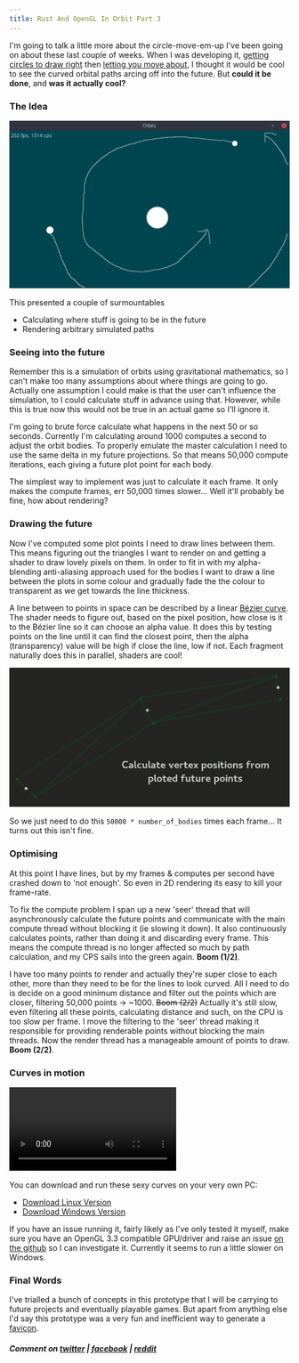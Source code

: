 ```yaml
---
title: Rust And OpenGL In Orbit Part 3
---
```

I'm going to talk a little more about the circle-move-em-up I've been going on about these last couple of weeks. When I was developing it, [getting circles to draw right](/2017/06/09/rust-and-opengl-in-orbit.html) then [letting you move about](/2017/06/16/rust-and-opengl-in-orbit-p2.html), I thought it would be cool to see the curved orbital paths arcing off into the future. But **could it be done**, and **was it actually cool?**

### The Idea
![](/assets/orbit-p3/path-sketch.png "Kinda like this")

This presented a couple of surmountables
* Calculating where stuff is going to be in the future
* Rendering arbitrary simulated paths

### Seeing into the future
Remember this is a simulation of orbits using gravitational mathematics, so I can't make too many assumptions about where things are going to go. Actually one assumption I could make is that the user can't influence the simulation, to I could calculate stuff in advance using that. However, while this is true now this would not be true in an actual game so I'll ignore it.

I'm going to brute force calculate what happens in the next 50 or so seconds. Currently I'm calculating around 1000 computes a second to adjust the orbit bodies. To properly emulate the master calculation I need to use the same delta in my future projections. So that means 50,000 compute iterations, each giving a future plot point for each body.

The simplest way to implement was just to calculate it each frame. It only makes the compute frames, err 50,000 times slower... Well it'll probably be fine, how about rendering?

### Drawing the future
Now I've computed some plot points I need to draw lines between them. This means figuring out the triangles I want to render on and getting a shader to draw lovely pixels on them. In order to fit in with my alpha-blending anti-aliasing approach used for the bodies I want to draw a line between the plots in some colour and gradually fade the the colour to transparent as we get towards the line thickness.

A line between to points in space can be described by a linear [Bézier curve](https://en.wikipedia.org/wiki/B%C3%A9zier_curve). The shader needs to figure out, based on the pixel position, how close is it to the Bézier line so it can choose an alpha value. It does this by testing points on the line until it can find the closest point, then the alpha (transparency) value will be high if close the line, low if not. Each fragment naturally does this in parallel, shaders are cool!

![](/assets/orbit-p3/render-future.gif)

So we just need to do this `50000 * number_of_bodies` times each frame... It turns out this isn't fine.

### Optimising
At this point I have lines, but by my frames & computes per second have crashed down to 'not enough'. So even in 2D rendering its easy to kill your frame-rate.

To fix the compute problem I span up a new 'seer' thread that will asynchronously calculate the future points and communicate with the main compute thread without blocking it (ie slowing it down). It also continuously calculates points, rather than doing it and discarding every frame. This means the compute thread is no longer affected so much by path calculation, and my CPS sails into the green again. **Boom (1/2)**.

I have too many points to render and actually they're super close to each other, more than they need to be for the lines to look curved. All I need to do is decide on a good minimum distance and filter out the points which are closer, filtering 50,000 points -> ~1000. ~~Boom (2/2)~~ Actually it's still slow, even filtering all these points, calculating distance and such, on the CPU is too slow per frame. I move the filtering to the 'seer' thread making it responsible for providing renderable points without blocking the main threads. Now the render thread has a manageable amount of points to draw. **Boom (2/2)**.

### Curves in motion
<video src="/assets/orbit-p3/curves-600k.webm" loop autoplay controls></video>

You can download and run these sexy curves on your very own PC:
* [Download Linux Version](https://github.com/alex-butler-games/prototype-orbit/releases/download/0.1.1/prototype-orbit-0.1.1-linux-x86_64.zip)
* [Download Windows Version](https://github.com/alex-butler-games/prototype-orbit/releases/download/0.1.1/prototype-orbit-0.1.1-windows-x86_64.zip)

If you have an issue running it, fairly likely as I've only tested it myself, make sure you have an OpenGL 3.3 compatible GPU/driver and raise an issue [on the github](https://github.com/alex-butler-games/prototype-orbit/issues) so I can investigate it. Currently it seems to run a little slower on Windows.


### Final Words
I've trialled a bunch of concepts in this prototype that I will be carrying to future projects and eventually playable games. But apart from anything else I'd say this prototype was a very fun and inefficient way to generate a [favicon](https://en.wikipedia.org/wiki/Favicon).

##### Comment on [twitter](https://twitter.com/alexbutlergames/status/878253690351607808) | [facebook](https://www.facebook.com/alexbutlergames/posts/1479791112108271) | [reddit](https://www.reddit.com/r/devblogs/comments/6j1gcs/that_guy_that_quit_his_job_to_make_games_this/)
